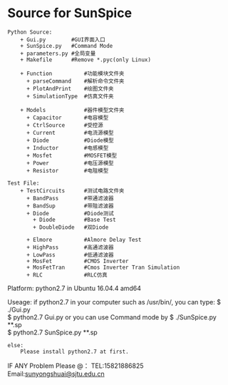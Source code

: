 # Source for SunSpice
    Python Source:
        + Gui.py		#GUI界面入口
		+ SunSpice.py 	#Command Mode
		+ parameters.py	#全局变量
		+ Makefile		#Remove *.pyc(only Linux)
		
		+ Function			#功能模块文件夹
		  + parseCommand 	#解析命令文件夹
		  + PlotAndPrint	#绘图文件夹
		  + SimulationType  #仿真文件夹
		  
		+ Models			#器件模型文件夹
		  + Capacitor		#电容模型
		  + CtrlSource		#受控源
		  + Current			#电流源模型
		  + Diode			#Diode模型
		  + Inductor    	#电感模型
		  + Mosfet 			#MOSFET模型
		  + Power			#电压源模型
		  + Resistor		#电阻模型
		
	Test File:
		+ TestCircuits  	#测试电路文件夹
		  + BandPass		#带通滤波器
		  + BandSup			#带阻滤波器
		  + Diode			#Diode测试
			+ Diode 		#Base Test
			+ DoubleDiode	#双Diode
			
		  + Elmore			#Almore Delay Test
		  + HighPass		#高通滤波器
		  + LowPass			#低通滤波器
		  + MosFet			#CMOS Inverter
		  + MosFetTran		#Cmos Inverter Tran Simulation
		  + RLC				#RLC仿真
		
Platform: python2.7 in Ubuntu 16.04.4 amd64 

Useage:
    if python2.7 in your computer such as /usr/bin/, you can type:
        $ ./Gui.py   \
        $ python2.7 Gui.py
		or you can use Command mode by 
		$ ./SunSpice.py **.sp \
		$ python2.7 SunSpice.py **.sp
    
    else:
        Please install python2.7 at first.
		
IF ANY Problem Please @：
TEL:15821886825
Email:sunyongshuai@sjtu.edu.cn